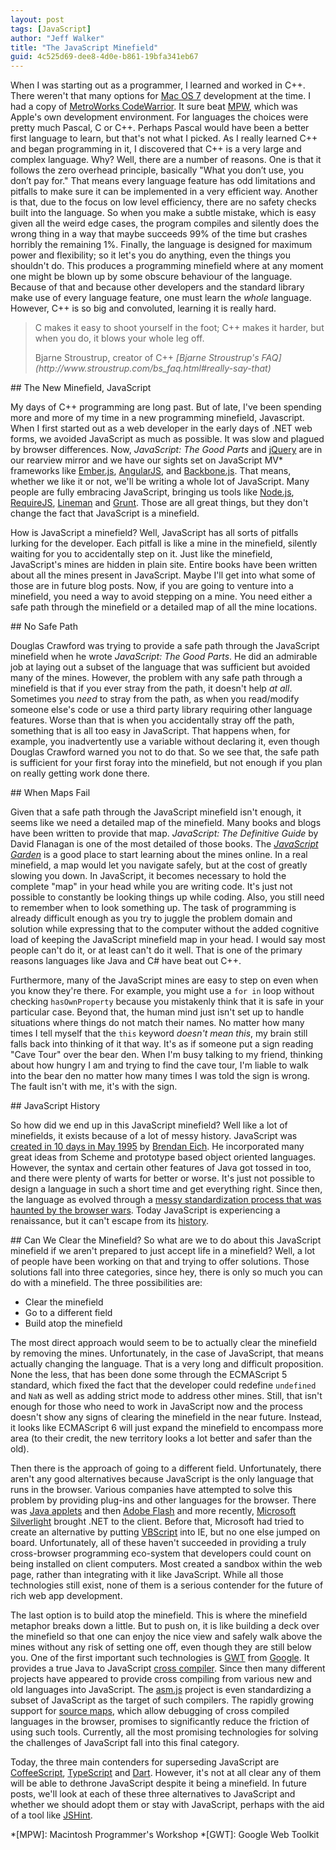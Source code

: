 ```yaml
---
layout: post
tags: [JavaScript]
author: "Jeff Walker"
title: "The JavaScript Minefield"
guid: 4c525d69-dee8-4d0e-b861-19bfa341eb67
---
```

When I was starting out as a programmer, I learned and worked in C++.  There weren't that many options for [Mac OS 7](http://en.wikipedia.org/wiki/System_7) development at the time.  I had a copy of [MetroWorks CodeWarrior](http://en.wikipedia.org/wiki/CodeWarrior). It sure beat [MPW](http://en.wikipedia.org/wiki/Macintosh_Programmer's_Workshop), which was Apple's own development environment.  For languages the choices were pretty much Pascal, C or C++.  Perhaps Pascal would have been a better first language to learn, but that's not what I picked.  As I really learned C++ and began programming in it, I discovered that C++ is a very large and complex language.  Why?  Well, there are a number of reasons.  One is that it follows the zero overhead principle, basically "What you don’t use, you don’t pay for."  That means every language feature has odd limitations and pitfalls to make sure it can be implemented in a very efficient way.  Another is that, due to the focus on low level efficiency, there are no safety checks built into the language.  So when you make a subtle mistake, which is easy given all the weird edge cases, the program compiles and silently does the wrong thing in a way that maybe succeeds 99% of the time but crashes horribly the remaining 1%.  Finally, the language is designed for maximum power and flexibility; so it let's you do anything, even the things you shouldn't do.  This produces a programming minefield where at any moment one might be blown up by some obscure behaviour of the language.  Because of that and because other developers and the standard library make use of every language feature, one must learn the *whole* language.  However, C++ is so big and convoluted, learning it is really hard.

> C makes it easy to shoot yourself in the foot; C++ makes it harder,
> but when you do, it blows your whole leg off.
>
> <footer>Bjarne Stroustrup, creator of C++ <cite markdown="1">[Bjarne Stroustrup's FAQ](http://www.stroustrup.com/bs_faq.html#really-say-that)</cite></footer>

<section markdown="1">
## The New Minefield, JavaScript

My days of C++ programming are long past.  But of late, I've been spending more and more of my time in a new programming minefield, Javascript.  When I first started out as a web developer in the early days of .NET web forms, we avoided JavaScript as much as possible.  It was slow and plagued by browser differences.  Now, <cite>JavaScript: The Good Parts</cite> and [jQuery](http://jquery.com) are in our rearview mirror and we have our sights set on JavaScript MV* frameworks like [Ember.js](http://emberjs.com), [AngularJS](http://angularjs.org), and [Backbone.js](http://backbonejs.org). That means, whether we like it or not, we'll be writing a whole lot of JavaScript.  Many people are fully embracing JavaScript, bringing us tools like [Node.js](http://nodejs.org), [RequireJS](http://requirejs.org), [Lineman](http://linemanjs.com) and [Grunt](http://gruntjs.com).  Those are all great things, but they don't change the fact that JavaScript is a minefield.

How is JavaScript a minefield?  Well, JavaScript has all sorts of pitfalls lurking for the developer. Each pitfall is like a mine in the minefield, silently waiting for you to accidentally step on it.  Just like the minefield, JavaScript's mines are hidden in plain site.  Entire books have been written about all the mines present in JavaScript. Maybe I'll get into what some of those are in future blog posts. Now, if you are going to venture into a minefield, you need a way to avoid stepping on a mine. You need either a safe path through the minefield or a detailed map of all the mine locations.
</section>

<section markdown="1">
## No Safe Path

Douglas Crawford was trying to provide a safe path through the JavaScript minefield when he wrote <cite>JavaScript: The Good Parts</cite>.  He did an admirable job at laying out a subset of the language that was sufficient but avoided many of the mines.  However, the problem with any safe path through a minefield is that if you ever stray from the path, it doesn't help *at all*. Sometimes you *need* to stray from the path, as when you read/modify someone else's code or use a third party library requiring other language features.  Worse than that is when you accidentally stray off the path, something that is all too easy in JavaScript.  That happens when, for example, you inadvertently use a variable without declaring it, even though Douglas Crawford warned you not to do that.  So we see that, the safe path is sufficient for your first foray into the minefield, but not enough if you plan on really getting work done there.
</section>

<section markdown="1">
## When Maps Fail

Given that a safe path through the JavaScript minefield isn't enough, it seems like we need a detailed map of the minefield.  Many books and blogs have been written to provide that map.  <cite>JavaScript: The Definitive Guide</cite> by David Flanagan is one of the most detailed of those books.  The <cite>[JavaScript Garden](http://bonsaiden.github.io/JavaScript-Garden)</cite> is a good place to start learning about the mines online. In a real minefield, a map would let you navigate safely, but at the cost of greatly slowing you down.  In JavaScript, it becomes necessary to hold the complete "map" in your head while you are writing code.  It's just not possible to constantly be looking things up while coding. Also, you still need to remember when to look something up.  The task of programming is already difficult enough as you try to juggle the problem domain and solution while expressing that to the computer without the added cognitive load of keeping the JavaScript minefield map in your head.  I would say most people can't do it, or at least can't do it well.  That is one of the primary reasons languages like Java and C# have beat out C++.

Furthermore,  many of the JavaScript mines are easy to step on even when you know they're there.  For example, you might use a `for in` loop without checking `hasOwnProperty` because you mistakenly think that it is safe in your particular case.  Beyond that, the human mind just isn't set up to handle situations where things do not match their names.  No matter how many times I tell myself that the `this` keyword *doesn't mean this*, my brain still falls back into thinking of it that way.  It's as if someone put a sign reading "Cave Tour" over the bear den. When I'm busy talking to my friend, thinking about how hungry I am and trying to find the cave tour, I'm liable to walk into the bear den no matter how many times I was told the sign is wrong.  The fault isn't with me, it's with the sign.
</section>

<section markdown="1">
## JavaScript History

So how did we end up in this JavaScript minefield?  Well like a lot of minefields, it exists because of a lot of messy history. JavaScript was [created in 10 days in May 1995](http://www.w3.org/community/webed/wiki/A_Short_History_of_JavaScript) by [Brendan Eich](https://brendaneich.com). He incorporated many great ideas from Scheme and prototype based object oriented languages.  However, the syntax and certain other features of Java got tossed in too, and there were plenty of warts for better or worse.  It's just not possible to design a language in such a short time and get everything right.  Since then, the language as evolved through a [messy standardization process that was haunted by the browser wars](http://www.oreillynet.com/pub/a/javascript/2001/04/06/js_history.html).  Today JavaScript is experiencing a renaissance, but it can't escape from its [history](http://dailyjs.com/history-of-javascript.html).
</section>

<section markdown="1">
## Can We Clear the Minefield?
So what are we to do about this JavaScript minefield if we aren't prepared to just accept life in a minefield?  Well, a lot of people have been working on that and trying to offer solutions.  Those solutions fall into three categories, since hey, there is only so much you can do with a minefield.  The three possibilities are:

* Clear the minefield
* Go to a different field
* Build atop the minefield

The most direct approach would seem to be to actually clear the minefield by removing the mines.  Unfortunately, in the case of JavaScript, that means actually changing the language.  That is a very long and difficult proposition.  None the less, that has been done some through the ECMAScript 5 standard, which fixed the fact that the developer could redefine `undefined` and `NaN` as well as adding strict mode to address other mines. Still, that isn't enough for those who need to work in JavaScript now and the process doesn't show any signs of clearing the minefield in the near future. Instead, it looks like ECMAScript 6 will just expand the minefield to encompass more area (to their credit, the new territory looks a lot better and safer than the old).

Then there is the approach of going to a different field.  Unfortunately, there aren't any good alternatives because JavaScript is the only language that runs in the browser.  Various companies have attempted to solve this problem by providing plug-ins and other languages for the browser.  There was [Java applets](http://en.wikipedia.org/wiki/Java_applet) and then [Adobe Flash](http://en.wikipedia.org/wiki/Adobe_Flash) and more recently, [Microsoft Silverlight](http://en.wikipedia.org/wiki/Microsoft_Silverlight) brought .NET to the client. Before that, Microsoft had tried to create an alternative by putting [VBScript](http://en.wikipedia.org/wiki/VBScript) into IE, but no one else jumped on board.  Unfortunately, all of these haven't succeeded in providing a truly cross-browser programming eco-system that developers could count on being installed on client computers.  Most created a sandbox within the web page, rather than integrating with it like JavaScript.  While all those technologies still exist, none of them is a serious contender for the future of rich web app development.

The last option is to build atop the minefield. This is where the minefield metaphor breaks down a little.  But to push on, it is like building a deck over the minefield so that one can enjoy the nice view and safely walk above the mines without any risk of setting one off, even though they are still below you.  One of the first important such technologies is [GWT](http://www.gwtproject.org) from [Google](https://www.google.com). It provides a true Java to JavaScript [cross compiler](http://en.wikipedia.org/wiki/Cross_compiler).  Since then many different projects have appeared to provide cross compiling from various new and old languages into JavaScript.  The [asm.js](http://asmjs.org/) project is even standardizing a subset of JavaScript as the target of such compilers.  The rapidly growing support for [source maps](http://www.html5rocks.com/en/tutorials/developertools/sourcemaps), which allow debugging of cross compiled languages in the browser, promises to significantly reduce the friction of using such tools.  Currently, all the most promising technologies for solving the challenges of JavaScript fall into this final category.

Today, the three main contenders for superseding JavaScript are [CoffeeScript](http://coffeescript.org), [TypeScript](http://www.typescriptlang.org) and [Dart](https://www.dartlang.org).  However, it's not at all clear any of them will be able to dethrone JavaScript despite it being a minefield.  In future posts, we'll look at each of these three alternatives to JavaScript and whether we should adopt them or stay with JavaScript, perhaps with the aid of a tool like [JSHint](http://www.jshint.com).
</section>

*[MPW]: Macintosh Programmer's Workshop
*[GWT]: Google Web Toolkit